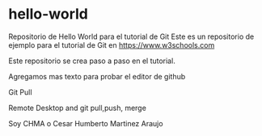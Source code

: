 # hello-world
Repositorio de Hello World para el tutorial de Git
Este es un repositorio de ejemplo para el tutorial de Git en https://www.w3schools.com

Este repositorio se crea paso a paso en el tutorial.

Agregamos mas texto para probar el editor de github

Git Pull

Remote Desktop and git pull,push, merge

Soy CHMA o Cesar Humberto Martinez Araujo
